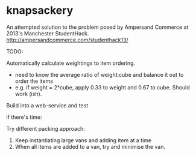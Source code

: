 knapsackery
===========

An attempted solution to the problem posed by Ampersand Commerce at 2013's Manchester StudentHack. http://ampersandcommerce.com/studenthack13/

TODO:

Automatically calculate weightings to item ordering.
- need to know the average ratio of weight:cube and balance it out to order the items
- e.g. if weight = 2*cube, apply 0.33 to weight and 0.67 to cube. Should work (ish).

Build into a web-service and test

if there's time: 

Try different packing approach:
1. Keep instantiating large vans and adding item at a time
2. When all items are added to a van, try and minimise the van.